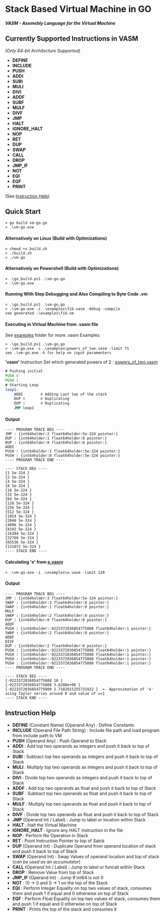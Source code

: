 # Stack Based Virtual Machine in GO

##### VASM - Assmebly Language for the Virtual Machine
## Currently Supported Instructions in VASM 

*(Only 64-bit Architecture Supported)*
- **DEFINE**
- **INCLUDE**
- **PUSH**
- **ADDI**
- **SUBI**
- **MULI**
- **DIVI**
- **ADDF**
- **SUBF**
- **MULF**
- **DIVF**
- **JMP**
- **HALT**
- **IGNORE_HALT**
- **NOP**
- **RET**
- **DUP**
- **SWAP**
- **CALL**
- **DROP**
- **JMP_IF**
- **NOT**
- **EQI**
- **EQF**
- **PRINT**


(See [Instruction Help](#instruction-help))
## Quick Start

```console
> go build vm-go.go
> .\vm-go.exe
```
#### Alternatively on Linux (Build with Optimizations)
```console
> chmod +x build.sh
> ./build.sh
> ./vm-go
```
#### Alternatively on Powershell (Build with Optimizations)
```console
> .\go_build.ps1 .\vm-go.go
> .\vm-go.exe
```
#### Running With Step Debugging and Also Compiling to Byte Code .vm
```console
> .\go_build.ps1 .\vm-go.go
> .\vm-go.exe -i .\examples\fib.vasm -debug -compile
see generated .\examples\fib.vm 
```
#### Executing in Virtual Machine from .vasm file

See [examples](./examples) folder for more .vasm Examples
```console
> .\go_build.ps1 .\vm-go.go
> .\vm-go.exe -i .\examples\powers_of_two.vasm -limit 71
see .\vm-go.exe -h for help on input paramenters
```
**'vasm'** Instruction Set which generated powers of 2 : [powers_of_two.vasm](./examples/powers_of_two.vasm)
```asm
# Pushing initial
PUSH 0
PUSH 1
# Starting Loop
loop1:
    ADDI		# Adding Last two of the stack
    DUP 0		# Duplicating 
    DUP 1		# Duplicating 
    JMP loop1
```
#### Output
```console
---- PROGRAM TRACE BEG ----
JMP : {int64holder:2 float64holder:5e-324 pointer:}
DUP : {int64holder:1 float64holder:0 pointer:}
DUP : {int64holder:0 float64holder:0 pointer:}
ADDI
PUSH : {int64holder:1 float64holder:5e-324 pointer:}
PUSH : {int64holder:0 float64holder:5e-324 pointer:}
---- PROGRAM TRACE END ----

---- STACK BEG ----
{1 5e-324 }
{2 5e-324 }
{4 5e-324 }
{8 5e-324 }
{16 5e-324 }
{32 5e-324 }
{64 5e-324 }
{128 5e-324 }
{256 5e-324 }
{512 5e-324 }
{1024 5e-324 }
{2048 5e-324 }
{4096 5e-324 }
{8192 5e-324 }
{16384 5e-324 }
{32768 5e-324 }
{65536 5e-324 }
{131072 5e-324 }
---- STACK END ----
```

#### Calculating 'e' from [e.vasm](./examples/e.vasm)

```console
> .\vm-go.exe -i .\examples\e.vasm -limit 120
```
#### Output
```console
---- PROGRAM TRACE BEG ----
JMP : {int64holder:3 float64holder:5e-324 pointer:}
SWAP : {int64holder:2 float64holder:0 pointer:}
SWAP : {int64holder:1 float64holder:0 pointer:}
MULF
SWAP : {int64holder:2 float64holder:0 pointer:}
DUP : {int64holder:0 float64holder:0 pointer:}
ADDF
PUSH : {int64holder:-9223372036854775808 float64holder:1 pointer:}
SWAP : {int64holder:2 float64holder:0 pointer:}
ADDF
DIVF
DUP : {int64holder:2 float64holder:0 pointer:}
PUSH : {int64holder:-9223372036854775808 float64holder:1 pointer:}
PUSH : {int64holder:-9223372036854775808 float64holder:1 pointer:}
PUSH : {int64holder:-9223372036854775808 float64holder:1 pointer:}
PUSH : {int64holder:-9223372036854775808 float64holder:1 pointer:}
---- PROGRAM TRACE END ----

---- STACK BEG ----
{-9223372036854775808 10 }
{-9223372036854775808 3.6288e+06 }
{-9223372036854775808 2.7182815255731922 }  <- Approximation of 'e' using Taylor series around 0 and value of x=1
---- STACK END ----
```

## Instruction Help

- **DEFINE** (Constant Name) (Operand Any) : Define Constants 
- **INCLUDE** (Operand File Path String) : Include file path and load program from include path to VM 
- **PUSH** (Operand Any) : Push Operand to Stack 
- **ADDI** : Add top two operands as integers and push it back to top of Stack
- **SUBI** : Subtract top two operands as integers and push it back to top of Stack
- **MULI** : Multiply top two operands as integers and push it back to top of Stack
- **DIVI** : Divide top two operands as integers and push it back to top of Stack
- **ADDF** : Add top two operands as float and push it back to top of Stack
- **SUBF** : Subtract top two operands as float and push it back to top of Stack
- **MULF** : Multiply top two operands as float and push it back to top of Stack
- **DIVF** : Divide top two operands as float and push it back to top of Stack
- **JMP** (Operand Int / Label) : Jump to label or location within Stack
- **HALT** : Halt the Virtual Machine
- **IGNORE_HALT** : Ignore any HALT instruction in the file
- **NOP** : Perform No Operation in Stack
- **RET** : Point Instruction Pointer to top of Satck
- **DUP** (Operand Int) : Duplicate Operand from operand location of stack and push it back to top of Stack
- **SWAP** (Operand Int) : Swap Values of operand location and top of stack (*can be used as an accumulator*) 
- **CALL** (Operand Int / Label) : Jump to label or funcall within Stack
- **DROP** : Remove Value from top of Stack
- **JMP_IF** (Operand Int) : Jump If int64 is not 0
- **NOT** : !0 -> 0 and 0 -> 1 on the top of the Stack
- **EQI** : Perform Integer Equality on top two values of stack, consumes them and push 1 if equal and 0 otherwise on top of Stack
- **EQF** : Perform Float Equality on top two values of stack, consumes them and push 1 if equal and 0 otherwise on top of Stack
- **PRINT** : Prints the top of the stack and consumes it
